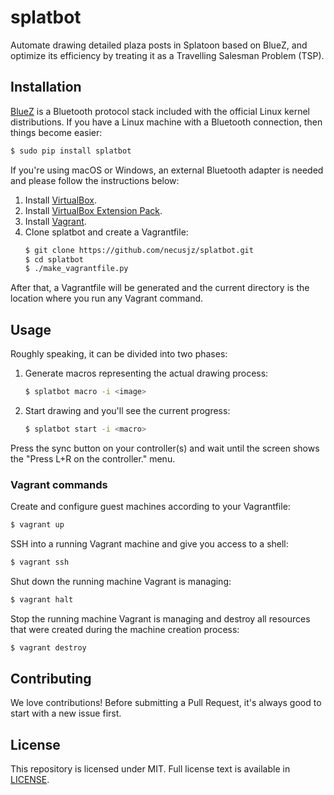 # splatbot
Automate drawing detailed plaza posts in Splatoon based on BlueZ, and optimize its efficiency by treating it as a Travelling Salesman Problem (TSP).

## Installation
[BlueZ](http://www.bluez.org/) is a Bluetooth protocol stack included with the official Linux kernel distributions. If you have a Linux machine with a Bluetooth connection, then things become easier:
```bash
$ sudo pip install splatbot
```

If you're using macOS or Windows, an external Bluetooth adapter is needed and please follow the instructions below:
1. Install [VirtualBox](https://www.virtualbox.org/wiki/Downloads).
2. Install [VirtualBox Extension Pack](https://www.virtualbox.org/wiki/Downloads).
3. Install [Vagrant](https://developer.hashicorp.com/vagrant/install).
4. Clone splatbot and create a Vagrantfile:
    ```bash
   $ git clone https://github.com/necusjz/splatbot.git
   $ cd splatbot
   $ ./make_vagrantfile.py
    ```

After that, a Vagrantfile will be generated and the current directory is the location where you run any Vagrant command.

## Usage
Roughly speaking, it can be divided into two phases:
1. Generate macros representing the actual drawing process:
    ```bash
    $ splatbot macro -i <image>
    ```
2. Start drawing and you'll see the current progress:
    ```bash
    $ splatbot start -i <macro>
    ```

Press the sync button on your controller(s) and wait until the screen shows the "Press L+R on the controller." menu.

### Vagrant commands
Create and configure guest machines according to your Vagrantfile:
```bash
$ vagrant up
```

SSH into a running Vagrant machine and give you access to a shell:
```bash
$ vagrant ssh
```

Shut down the running machine Vagrant is managing:
```bash
$ vagrant halt
```

Stop the running machine Vagrant is managing and destroy all resources that were created during the machine creation process:
```bash
$ vagrant destroy
```

## Contributing
We love contributions! Before submitting a Pull Request, it's always good to start with a new issue first.

## License
This repository is licensed under MIT. Full license text is available in [LICENSE](https://github.com/necusjz/splatbot/blob/main/LICENSE).
